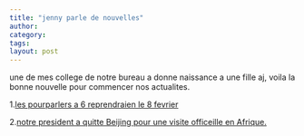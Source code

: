 ```yaml
---
title: "jenny parle de nouvelles"
author:
category: 
tags: 
layout: post
---
```

une de mes college de notre bureau a donne naissance a une fille aj, voila la bonne nouvelle pour commencer nos actualites.

1.<a href="http://www.french.xinhuanet.com/french/2007-01/30/content_382001.htm">les pourparlers a 6 reprendraien le 8 fevrier</a>

2.<a href="http://www.french.xinhuanet.com/french/2007-01/30/content_382317.htm">notre president a quitte Beijing pour une visite officeille en Afrique.</a>

